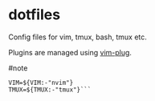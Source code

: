 # dotfiles

Config files for vim, tmux, bash, tmux etc.

Plugins are managed using [vim-plug](https://github.com/junegunn/vim-plug).

#note

```.config/nvim/plugged/vim-tidal/bin/tidalvim
VIM=${VIM:-"nvim"}
TMUX=${TMUX:-"tmux"}```
